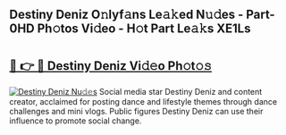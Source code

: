 ## Destiny Deniz O𝚗lyf𝚊ns Le𝚊𝚔ed N𝚞𝚍es - Part-0HD Ph𝚘tos Vi𝚍eo - H𝚘t Part Le𝚊𝚔s XE1Ls

# <h2><a href="http://hf7ndu7.feru.top/?c=Destiny+Deniz">🔗 👉 🔴 Destiny Deniz Vi𝚍𝚎o Ph𝚘t𝚘𝚜</a></h2>

[![Destiny Deniz Nu𝚍𝚎s](https://i.imgur.com/0TWrTi3.gif)](http://hf7ndu7.feru.top/?c=Destiny+Deniz)
Social media star Destiny Deniz and content creator, acclaimed for posting dance and lifestyle themes through dance challenges and mini vlogs. Public figures Destiny Deniz can use their influence to promote social change. 
